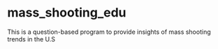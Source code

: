 # mass_shooting_edu
This is a question-based program to provide insights of mass shooting trends in the U.S
